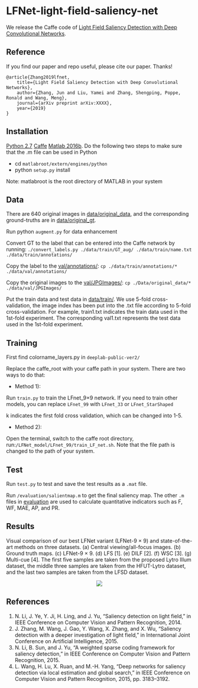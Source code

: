 ﻿# LFNet-light-field-saliency-net

We release the Caffe code of [Light Field Saliency Detection with Deep Convolutional Networks](XXXX).

## Reference

If you find our paper and repo useful, please cite our paper. Thanks!

```
@article{Zhang2019lfnet,
    title={Light Field Saliency Detection with Deep Convolutional Networks},
    author={Zhang, Jun and Liu, Yamei and Zhang, Shengping, Poppe, Ronald and Wang, Meng},
    journal={arXiv preprint arXiv:XXXX},
    year={2019}
}  
```


## Installation
[Python 2.7](https://www.anaconda.com/distribution/) 
[Caffe](https://caffe.berkeleyvision.org/)
[Matlab 2016b](https://www.mathworks.com/products/matlab.html). 
Do the following two steps to make sure that the .m file can be used in Python
- cd `matlabroot/extern/engines/python` 
- python `setup.py` install

Note: matlabroot is the root directory of MATLAB in your system


## Data
There are 640 original images in [data/original_data](/data/original_data), and the corresponding ground-truths are in [data/original_gt](/data/original_gt).

Run python `augment.py` for data enhancement

Convert GT to the label that can be entered into the Caffe network by running:
`./convert_labels.py ./data/train/GT_aug/ ./data/train/name.txt ./data/train/annotations/`

Copy the label to the [val/annotations/](	/val/annotations/):
`cp ./data/train/annotations/* ./data/val/annotations/`

Copy the original images to the [val/JPGImages/](	/val/JPGImages/):
`cp ./Data/original_data/* ./data/val/JPGImages/`

Put the train data and test data in [data/train/](	/data/train/).
We use 5-fold cross-validation, the image index has been put into the .txt file according to 5-fold cross-validation.
For example, train1.txt indicates the train data used in the 1st-fold experiment. 
The corresponding val1.txt represents the test data used in the 1st-fold experiment.

## Training
First find colorname_layers.py in `deeplab-public-ver2/`

Replace the caffe_root with your caffe path in your system. There are two ways to do that:

* Method 1):

Run `train.py` to train the LFnet_9×9 network.
If you need to train other models, you can replace 	`LFnet_99` with `LFnet_33` or `LFnet_StarShaped`

k indicates the first fold cross validation, which can be changed into 1-5.

* Method 2):

Open the terminal, switch to the caffe root directory, 
run:`/LFNet_model/LFnet_99/train_LF_net.sh`. 
Note that the file path is changed to the path of your system.


## Test

Run `test.py` to test and save the test results as a `.mat` file.

Run `/evaluation/salientmap.m` to get the final saliency map. The other `.m` files in [evaluation](	/evaluation/) are used to calculate quantitative indicators such as F,  WF,  MAE,  AP, and PR.


## Results

Visual comparison of our best LFNet variant (LFNet-9 × 9) and state-of-the-art methods on three datasets. (a) Central viewing/all-focus images. (b) Ground truth maps. (c) LFNet-9 × 9. (d) LFS [1]. (e) DILF [2]. (f) WSC [3]. (g) Multi-cue [4]. The first five samples are taken from the proposed Lytro Illum dataset, the middle three samples are taken from the HFUT-Lytro dataset, and the last two samples are taken from the LFSD dataset.

<div style="text-align:center"><img src ="https://github.com/YaMeiLiu/LFNet-light-field-saliency-net/raw/master/SaliencyMap.png" /></div>


## References
1. N. Li, J. Ye, Y. Ji, H. Ling, and J. Yu, “Saliency detection on light field,” in IEEE Conference on Computer Vision and Pattern Recognition, 2014.
2. J. Zhang, M. Wang, J. Gao, Y. Wang, X. Zhang, and X. Wu, “Saliency detection with a deeper investigation of light field,” in International Joint Conference on Artificial Intelligence, 2015.
3. N. Li, B. Sun, and J. Yu, “A weighted sparse coding framework for saliency detection,” in IEEE Conference on Computer Vision and Pattern Recognition, 2015.
4. L. Wang, H. Lu, X. Ruan, and M.-H. Yang, “Deep networks for saliency detection via local estimation and global search,” in IEEE Conference on Computer Vision and Pattern Recognition, 2015, pp. 3183–3192.
